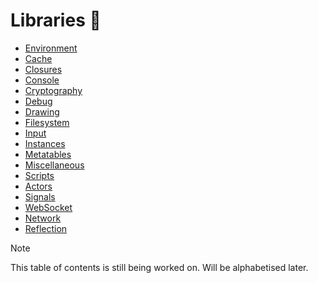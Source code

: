 # Libraries 📂

- [Environment](./Environment.md)
- [Cache](./Cache.md)
- [Closures](./Closures.md)
- [Console](./Console.md)
- [Cryptography](./Crypt.md)
- [Debug](./Debug.md)
- [Drawing](./Drawing.md)
- [Filesystem](./Filesystem.md)
- [Input](./Input.md)
- [Instances](./Instances.md)
- [Metatables](./Metatable.md)
- [Miscellaneous](./Misc.md)
- [Scripts](./Scripts.md)
- [Actors](./Actors.md)
- [Signals](./Signals.md)
- [WebSocket](./WebSocket.md)
- [Network](./Network.md)
- [Reflection](./Reflection.md)

> [!NOTE]
> This table of contents is still being worked on. Will be alphabetised later.
